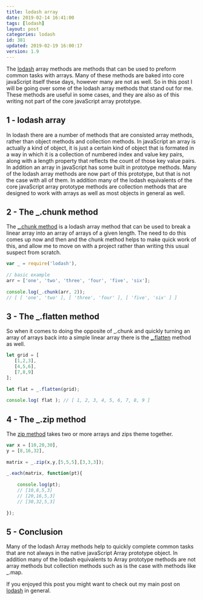 ```yaml
---
title: lodash array
date: 2019-02-14 16:41:00
tags: [lodash]
layout: post
categories: lodash
id: 381
updated: 2019-02-19 16:00:17
version: 1.9
---
```


The [lodash](https://lodash.com/) array methods are methods that can be used to preform common tasks with arrays. Many of these methods are baked into core javaScript itself these days, however many are not as well. So in this post I will be going over some of the lodash array methods that stand out for me. These methods are useful in some cases, and they are also as of this writing not part of the core javaScript array prototype.


<!-- more -->

## 1 - lodash array

In lodash there are a number of methods that are consisted array methods, rather than object methods and collection methods. In javaScript an array is actually a kind of object, it is just a certain kind of object that is formated in a way in which it is a collection of numbered index and value key pairs, along with a length property that reflects the count of those key value pairs. In addition an array in javaScript has some built in prototype methods. Many of the lodash array methods are now part of this prototype, but that is not the case with all of them. In addition many of the lodash equivalents of the core javaScript array prototype methods are collection methods that are designed to work with arrays as well as most objects in general as well.

## 2 - The \_.chunk method

The [\_.chunk method](/2017/09/13/lodash-chunk/) is a lodash array method that can be used to break a linear array into an array of arrays of a given length. The need to do this comes up now and then and the chunk method helps to make quick work of this, and allow me to move on with a project rather than writing this usual suspect from scratch.

```js
var _ = require('lodash'),
 
// basic example
arr = ['one', 'two', 'three', 'four', 'five', 'six'];
 
console.log(_.chunk(arr, 2));
// [ [ 'one', 'two' ], [ 'three', 'four' ], [ 'five', 'six' ] ]
```

## 3 - The \_.flatten method

So when it comes to doing the opposite of \_.chunk and quickly turning an array of arrays back into a simple linear array there is the [\_.flatten](/2018/08/12/lodash_flatten/) method as well.

```js
let grid = [
   [1,2,3],
   [4,5,6],
   [7,8,9]
];
 
let flat = _.flatten(grid);
 
console.log( flat ); // [ 1, 2, 3, 4, 5, 6, 7, 8, 9 ]
```

## 4 - The \_.zip method

The [zip method](/2018/02/01/lodash_zip/) takes two or more arrays and zips theme together.

```js
var x = [10,20,30],
y = [8,16,32],
 
matrix = _.zip(x,y,[5,5,5],[3,3,3]);
 
_.each(matrix, function(pt){
 
    console.log(pt);
    // [10,8,5,3]
    // [20,16,5,3]
    // [30,32,5,3]
 
});
```

## 5 - Conclusion

Many of the lodash Array methods help to quickly complete common tasks that are not always in the native javaScript Array prototype object. In addition many of the lodash equivalents to Array prototype methods are not array methods but collection methods such as is the case with methods like \_.map.

If you enjoyed this post you might want to check out my main post on [lodash](/2019/02/15/lodash) in general.
